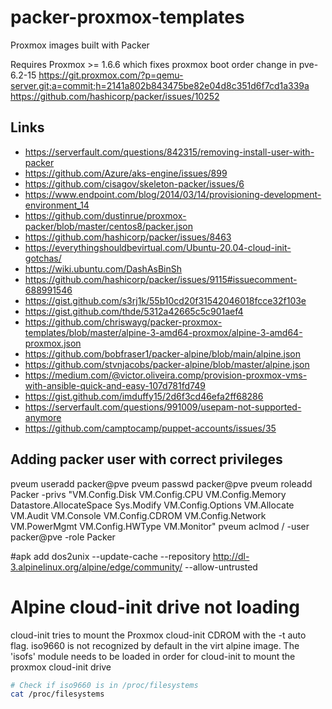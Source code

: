 # packer-proxmox-templates
Proxmox images built with Packer

Requires Proxmox >= 1.6.6 which fixes proxmox boot order change in pve-6.2-15
https://git.proxmox.com/?p=qemu-server.git;a=commit;h=2141a802b843475be82e04d8c351d6f7cd1a339a
https://github.com/hashicorp/packer/issues/10252

## Links
- https://serverfault.com/questions/842315/removing-install-user-with-packer
- https://github.com/Azure/aks-engine/issues/899
- https://github.com/cisagov/skeleton-packer/issues/6
- https://www.endpoint.com/blog/2014/03/14/provisioning-development-environment_14
- https://github.com/dustinrue/proxmox-packer/blob/master/centos8/packer.json
- https://github.com/hashicorp/packer/issues/8463
- https://everythingshouldbevirtual.com/Ubuntu-20.04-cloud-init-gotchas/
- https://wiki.ubuntu.com/DashAsBinSh
- https://github.com/hashicorp/packer/issues/9115#issuecomment-688991546
- https://gist.github.com/s3rj1k/55b10cd20f31542046018fcce32f103e
- https://gist.github.com/thde/5312a42665c5c901aef4
- https://github.com/chriswayg/packer-proxmox-templates/blob/master/alpine-3-amd64-proxmox/alpine-3-amd64-proxmox.json
- https://github.com/bobfraser1/packer-alpine/blob/main/alpine.json
- https://github.com/stvnjacobs/packer-alpine/blob/master/alpine.json
- https://medium.com/@victor.oliveira.comp/provision-proxmox-vms-with-ansible-quick-and-easy-107d781fd749
- https://gist.github.com/imduffy15/2d6f3cd46efa2ff68286
- https://serverfault.com/questions/991009/usepam-not-supported-anymore
- https://github.com/camptocamp/puppet-accounts/issues/35

## Adding packer user with correct privileges 
pveum useradd packer@pve
pveum passwd packer@pve
pveum roleadd Packer -privs "VM.Config.Disk VM.Config.CPU VM.Config.Memory Datastore.AllocateSpace Sys.Modify VM.Config.Options VM.Allocate VM.Audit VM.Console VM.Config.CDROM VM.Config.Network VM.PowerMgmt VM.Config.HWType VM.Monitor"
pveum aclmod / -user packer@pve -role Packer

#apk add dos2unix --update-cache --repository http://dl-3.alpinelinux.org/alpine/edge/community/ --allow-untrusted

# Alpine cloud-init drive not loading

cloud-init tries to mount the Proxmox cloud-init CDROM with the -t auto flag. iso9660 is not recognized by default in the virt alpine image. The 'isofs' module needs to be loaded in order for cloud-init to mount the proxmox cloud-init drive

```bash
# Check if iso9660 is in /proc/filesystems
cat /proc/filesystems


```
